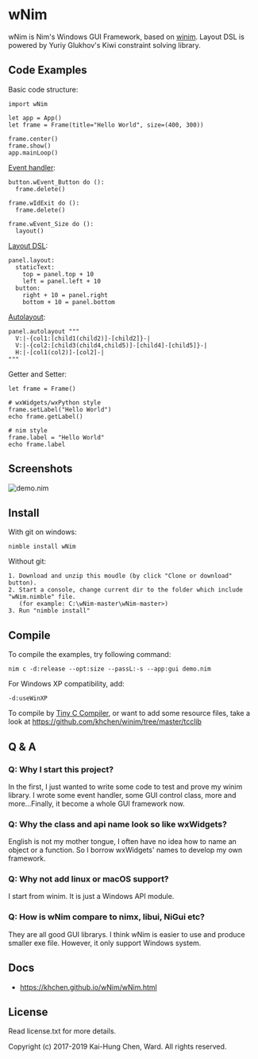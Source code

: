 # wNim

wNim is Nim's Windows GUI Framework, based on [winim](https://github.com/khchen/winim).
Layout DSL is powered by Yuriy Glukhov's Kiwi constraint solving library.

## Code Examples
Basic code structure:
```nimrod
import wNim

let app = App()
let frame = Frame(title="Hello World", size=(400, 300))

frame.center()
frame.show()
app.mainLoop()
```

[Event handler](https://khchen.github.io/wNim/wEvent.html):
```nimrod
button.wEvent_Button do ():
  frame.delete()

frame.wIdExit do ():
  frame.delete()

frame.wEvent_Size do ():
  layout()
```

[Layout DSL](https://khchen.github.io/wNim/wResizable.html):
```nimrod
panel.layout:
  staticText:
    top = panel.top + 10
    left = panel.left + 10
  button:
    right + 10 = panel.right
    bottom + 10 = panel.bottom
```

[Autolayout](https://khchen.github.io/wNim/autolayout.html):
```nimrod
panel.autolayout """
  V:|-{col1:[child1(child2)]-[child2]}-|
  V:|-{col2:[child3(child4,child5)]-[child4]-[child5]}-|
  H:|-[col1(col2)]-[col2]-|
"""
```

Getter and Setter:
```nimrod
let frame = Frame()

# wxWidgets/wxPython style
frame.setLabel("Hello World")
echo frame.getLabel()

# nim style
frame.label = "Hello World"
echo frame.label
```

## Screenshots
![demo.nim](https://github.com/khchen/wNim/blob/master/examples/images/screenshot.png)

## Install
With git on windows:

    nimble install wNim

Without git:

    1. Download and unzip this moudle (by click "Clone or download" button).
    2. Start a console, change current dir to the folder which include "wNim.nimble" file.
       (for example: C:\wNim-master\wNim-master>)
    3. Run "nimble install"

## Compile
To compile the examples, try following command:

    nim c -d:release --opt:size --passL:-s --app:gui demo.nim

For Windows XP compatibility, add:

    -d:useWinXP

To compile by [Tiny C Compiler](https://bellard.org/tcc/), or want to add some resource files, take a look at https://github.com/khchen/winim/tree/master/tcclib

## Q & A
### Q: Why I start this project?
In the first, I just wanted to write some code to test and prove my winim library.
I wrote some event handler, some GUI control class, more and more...Finally, it
become a whole GUI framework now.

### Q: Why the class and api name look so like wxWidgets?
English is not my mother tongue, I often have no idea how to name an object or
a function. So I borrow wxWidgets' names to develop my own framework.

### Q: Why not add linux or macOS support?
I start from winim. It is just a Windows API module.

### Q: How is wNim compare to nimx, libui, NiGui etc?
They are all good GUI librarys. I think wNim is easier to use and produce smaller exe file.
However, it only support Windows system.

## Docs
* https://khchen.github.io/wNim/wNim.html

## License
Read license.txt for more details.

Copyright (c) 2017-2019 Kai-Hung Chen, Ward. All rights reserved.
